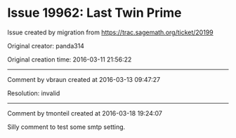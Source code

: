 # Issue 19962: Last Twin Prime

Issue created by migration from https://trac.sagemath.org/ticket/20199

Original creator: panda314

Original creation time: 2016-03-11 21:56:22




---

Comment by vbraun created at 2016-03-13 09:47:27

Resolution: invalid


---

Comment by tmonteil created at 2016-03-18 19:24:07

Silly comment to test some smtp setting.
